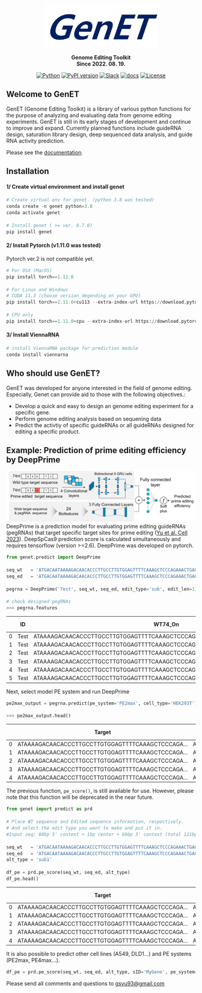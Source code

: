 <div align="center">
  
  <img src="https://github.com/Goosang-Yu/genet/blob/main/docs/en/images/logo.png?raw=true" width="300"/>

**Genome Editing Toolkit** </br>
**Since 2022. 08. 19.** </br>

[![Python](https://img.shields.io/badge/Python-3.7%20%7C%203.8%20%7C%203.9%20%7C%203.10-blue)](https://badge.fury.io/py/genet) 
[![PyPI version](https://badge.fury.io/py/genet.svg)](https://badge.fury.io/py/genet) 
[![Slack](https://img.shields.io/badge/slack-chat-blueviolet.svg?logo=slack)](https://genethq.slack.com/archives/C04DP727E4E)
[![docs](https://img.shields.io/badge/Docs-Tutorials-blue)](https://goosang-yu.github.io/genet/getting_started/)
[![License](https://img.shields.io/pypi/l/ansicolortags.svg)](https://img.shields.io/pypi/l/ansicolortags.svg) 


<div align="left">

## Welcome to GenET
GenET (Genome Editing Toolkit) is a library of various python functions for the purpose of analyzing and evaluating data from genome editing experiments. GenET is still in its early stages of development and continue to improve and expand. Currently planned functions include guideRNA design, saturation library design, deep sequenced data analysis, and guide RNA activity prediction.

Please see the [documentation](https://goosang-yu.github.io/genet/).


## Installation
#### 1/ Create virtual environment and install genet
```python
# Create virtual env for genet. (python 3.8 was tested)
conda create -n genet python=3.8
conda activate genet

# Install genet ( >= ver. 0.7.0)
pip install genet
```

#### 2/ Install Pytorch (v1.11.0 was tested)  
Pytorch ver.2 is not compatible yet.
```python
# For OSX (MacOS)
pip install torch==1.11.0

# For Linux and Windows
# CUDA 11.3 (choose version degending on your GPU)
pip install torch==1.11.0+cu113 --extra-index-url https://download.pytorch.org/whl/cu113

# CPU only
pip install torch==1.11.0+cpu --extra-index-url https://download.pytorch.org/whl/cpu
```
#### 3/ Install ViennaRNA
```python
# install ViennaRNA package for prediction module
conda install viennarna
```

## Who should use GenET?
GenET was developed for anyone interested in the field of genome editing. Especially, Genet can provide aid to those with the following objectives.: <br />

- Develop a quick and easy to design an genome editing experiment for a specific gene.
- Perform genome editing analysis based on sequening data
- Predict the activtiy of specific guideRNAs or all guideRNAs designed for editing a specific product.



## Example: Prediction of prime editing efficiency by DeepPrime
![](docs/en/images/Fig3_DeepPrime_architecture.svg)
DeepPrime is a prediction model for evaluating prime editing guideRNAs (pegRNAs) that target specific target sites for prime editing ([Yu et al. Cell 2023](https://doi.org/10.1016/j.cell.2023.03.034)). DeepSpCas9 prediction score is calculated simultaneously and requires tensorflow (version >=2.6). DeepPrime was developed on pytorch.

```python 
from genet.predict import DeepPrime

seq_wt   = 'ATGACAATAAAAGACAACACCCTTGCCTTGTGGAGTTTTCAAAGCTCCCAGAAACTGAGAAGAACTATAACCTGCAAATGTCAACTGAAACCTTAAAGTGAGTATTTAATTGAGCTGAAGT'
seq_ed   = 'ATGACAATAAAAGACAACACCCTTGCCTTGTGGAGTTTTCAAAGCTCCCAGAAACTGAGACGAACTATAACCTGCAAATGTCAACTGAAACCTTAAAGTGAGTATTTAATTGAGCTGAAGT'

pegrna = DeepPrime('Test', seq_wt, seq_ed, edit_type='sub', edit_len=1)

# check designed pegRNAs
>>> pegrna.features
```

|   | ID   | WT74_On                                                                    | Edited74_On                                                                | PBSlen | RTlen | RT-PBSlen | Edit_pos | Edit_len | RHA_len | type_sub | type_ins | type_del | Tm1      | Tm2     | Tm2new  | Tm3       | Tm4      | TmD       | nGCcnt1 | nGCcnt2 | nGCcnt3 | fGCcont1 | fGCcont2 | fGCcont3 | MFE3   | MFE4  | DeepSpCas9_score |
| - | ---- | -------------------------------------------------------------------------- | -------------------------------------------------------------------------- | ------ | ----- | --------- | -------- | -------- | ------- | -------- | -------- | -------- | -------- | ------- | ------- | --------- | -------- | --------- | ------- | ------- | ------- | -------- | -------- | -------- | ------ | ----- | ---------------- |
| 0 | Test | ATAAAAGACAACACCCTTGCCTTGTGGAGTTTTCAAAGCTCCCAGAAACTGAGAAGAACTATAACCTGCAAATG | xxxxxxxxxxxxxxCCTTGCCTTGTGGAGTTTTCAAAGCTCCCAGAAACTGAGACGxxxxxxxxxxxxxxxxxx | 7      | 35    | 42        | 34       | 1        | 1       | 1        | 0        | 0        | 16.19097 | 62.1654 | 62.1654 | \-277.939 | 58.22525 | \-340.105 | 5       | 16      | 21      | 71.42857 | 45.71429 | 50       | \-10.4 | \-0.6 | 45.96754         |
| 1 | Test | ATAAAAGACAACACCCTTGCCTTGTGGAGTTTTCAAAGCTCCCAGAAACTGAGAAGAACTATAACCTGCAAATG | xxxxxxxxxxxxxCCCTTGCCTTGTGGAGTTTTCAAAGCTCCCAGAAACTGAGACGxxxxxxxxxxxxxxxxxx | 8      | 35    | 43        | 34       | 1        | 1       | 1        | 0        | 0        | 30.19954 | 62.1654 | 62.1654 | \-277.939 | 58.22525 | \-340.105 | 6       | 16      | 22      | 75       | 45.71429 | 51.16279 | \-10.4 | \-0.6 | 45.96754         |
| 2 | Test | ATAAAAGACAACACCCTTGCCTTGTGGAGTTTTCAAAGCTCCCAGAAACTGAGAAGAACTATAACCTGCAAATG | xxxxxxxxxxxxACCCTTGCCTTGTGGAGTTTTCAAAGCTCCCAGAAACTGAGACGxxxxxxxxxxxxxxxxxx | 9      | 35    | 44        | 34       | 1        | 1       | 1        | 0        | 0        | 33.78395 | 62.1654 | 62.1654 | \-277.939 | 58.22525 | \-340.105 | 6       | 16      | 22      | 66.66667 | 45.71429 | 50       | \-10.4 | \-0.6 | 45.96754         |
| 3 | Test | ATAAAAGACAACACCCTTGCCTTGTGGAGTTTTCAAAGCTCCCAGAAACTGAGAAGAACTATAACCTGCAAATG | xxxxxxxxxxxCACCCTTGCCTTGTGGAGTTTTCAAAGCTCCCAGAAACTGAGACGxxxxxxxxxxxxxxxxxx | 10     | 35    | 45        | 34       | 1        | 1       | 1        | 0        | 0        | 38.51415 | 62.1654 | 62.1654 | \-277.939 | 58.22525 | \-340.105 | 7       | 16      | 23      | 70       | 45.71429 | 51.11111 | \-10.4 | \-0.6 | 45.96754         |
| 4 | Test | ATAAAAGACAACACCCTTGCCTTGTGGAGTTTTCAAAGCTCCCAGAAACTGAGAAGAACTATAACCTGCAAATG | xxxxxxxxxxACACCCTTGCCTTGTGGAGTTTTCAAAGCTCCCAGAAACTGAGACGxxxxxxxxxxxxxxxxxx | 11     | 35    | 46        | 34       | 1        | 1       | 1        | 0        | 0        | 40.87411 | 62.1654 | 62.1654 | \-277.939 | 58.22525 | \-340.105 | 7       | 16      | 23      | 63.63636 | 45.71429 | 50       | \-10.4 | \-0.6 | 45.96754         |
| 5 | Test | ATAAAAGACAACACCCTTGCCTTGTGGAGTTTTCAAAGCTCCCAGAAACTGAGAAGAACTATAACCTGCAAATG | xxxxxxxxxAACACCCTTGCCTTGTGGAGTTTTCAAAGCTCCCAGAAACTGAGACGxxxxxxxxxxxxxxxxxx | 12     | 35    | 47        | 34       | 1        | 1       | 1        | 0        | 0        | 40.07098 | 62.1654 | 62.1654 | \-277.939 | 58.22525 | \-340.105 | 7       | 16      | 23      | 58.33333 | 45.71429 | 48.93617 | \-10.4 | \-0.6 | 45.96754         |

Next, select model PE system and run DeepPrime
```python 
pe2max_output = pegrna.predict(pe_system='PE2max', cell_type='HEK293T')

>>> pe2max_output.head()
```
|   | Target                                            | Spacer                         | RT-PBS                                         | PBSlen | RTlen | RT-PBSlen | Edit_pos | Edit_len | RHA_len | PE2max_score |
| - | ------------------------------------------------- | ------------------------------ | ---------------------------------------------- | ------ | ----- | --------- | -------- | -------- | ------- | ------------ |
| 0 | ATAAAAGACAACACCCTTGCCTTGTGGAGTTTTCAAAGCTCCCAGA... | ATAAAAGACAACACCCTTGCCTTGTGGAGT | CGTCTCAGTTTCTGGGAGCTTTGAAAACTCCACAAGGCAAGG     | 7      | 35    | 42        | 34       | 1        | 1       | 0.904907     |
| 1 | ATAAAAGACAACACCCTTGCCTTGTGGAGTTTTCAAAGCTCCCAGA... | ATAAAAGACAACACCCTTGCCTTGTGGAGT | CGTCTCAGTTTCTGGGAGCTTTGAAAACTCCACAAGGCAAGGG    | 8      | 35    | 43        | 34       | 1        | 1       | 2.377118     |
| 2 | ATAAAAGACAACACCCTTGCCTTGTGGAGTTTTCAAAGCTCCCAGA... | ATAAAAGACAACACCCTTGCCTTGTGGAGT | CGTCTCAGTTTCTGGGAGCTTTGAAAACTCCACAAGGCAAGGGT   | 9      | 35    | 44        | 34       | 1        | 1       | 2.613841     |
| 3 | ATAAAAGACAACACCCTTGCCTTGTGGAGTTTTCAAAGCTCCCAGA... | ATAAAAGACAACACCCTTGCCTTGTGGAGT | CGTCTCAGTTTCTGGGAGCTTTGAAAACTCCACAAGGCAAGGGTG  | 10     | 35    | 45        | 34       | 1        | 1       | 3.643573     |
| 4 | ATAAAAGACAACACCCTTGCCTTGTGGAGTTTTCAAAGCTCCCAGA... | ATAAAAGACAACACCCTTGCCTTGTGGAGT | CGTCTCAGTTTCTGGGAGCTTTGAAAACTCCACAAGGCAAGGGTGT | 11     | 35    | 46        | 34       | 1        | 1       | 3.770234     |


The previous function, ```pe_score()```, is still available for use. However, please note that this function will be deprecated in the near future.
```python
from genet import predict as prd

# Place WT sequence and Edited sequence information, respectively.
# And select the edit type you want to make and put it in.
#Input seq: 60bp 5' context + 1bp center + 60bp 3' context (total 121bp)

seq_wt   = 'ATGACAATAAAAGACAACACCCTTGCCTTGTGGAGTTTTCAAAGCTCCCAGAAACTGAGAAGAACTATAACCTGCAAATGTCAACTGAAACCTTAAAGTGAGTATTTAATTGAGCTGAAGT'
seq_ed   = 'ATGACAATAAAAGACAACACCCTTGCCTTGTGGAGTTTTCAAAGCTCCCAGAAACTGAGACGAACTATAACCTGCAAATGTCAACTGAAACCTTAAAGTGAGTATTTAATTGAGCTGAAGT'
alt_type = 'sub1'

df_pe = prd.pe_score(seq_wt, seq_ed, alt_type)
df_pe.head()
```
|   | Target                                            | Spacer                         | RT-PBS                                         | PBSlen | RTlen | RT-PBSlen | Edit_pos | Edit_len | RHA_len | PE2max_score |
| - | ------------------------------------------------- | ------------------------------ | ---------------------------------------------- | ------ | ----- | --------- | -------- | -------- | ------- | ------------ |
| 0 | ATAAAAGACAACACCCTTGCCTTGTGGAGTTTTCAAAGCTCCCAGA... | ATAAAAGACAACACCCTTGCCTTGTGGAGT | CGTCTCAGTTTCTGGGAGCTTTGAAAACTCCACAAGGCAAGG     | 7      | 35    | 42        | 34       | 1        | 1       | 0.904907     |
| 1 | ATAAAAGACAACACCCTTGCCTTGTGGAGTTTTCAAAGCTCCCAGA... | ATAAAAGACAACACCCTTGCCTTGTGGAGT | CGTCTCAGTTTCTGGGAGCTTTGAAAACTCCACAAGGCAAGGG    | 8      | 35    | 43        | 34       | 1        | 1       | 2.377118     |
| 2 | ATAAAAGACAACACCCTTGCCTTGTGGAGTTTTCAAAGCTCCCAGA... | ATAAAAGACAACACCCTTGCCTTGTGGAGT | CGTCTCAGTTTCTGGGAGCTTTGAAAACTCCACAAGGCAAGGGT   | 9      | 35    | 44        | 34       | 1        | 1       | 2.613841     |
| 3 | ATAAAAGACAACACCCTTGCCTTGTGGAGTTTTCAAAGCTCCCAGA... | ATAAAAGACAACACCCTTGCCTTGTGGAGT | CGTCTCAGTTTCTGGGAGCTTTGAAAACTCCACAAGGCAAGGGTG  | 10     | 35    | 45        | 34       | 1        | 1       | 3.643573     |
| 4 | ATAAAAGACAACACCCTTGCCTTGTGGAGTTTTCAAAGCTCCCAGA... | ATAAAAGACAACACCCTTGCCTTGTGGAGT | CGTCTCAGTTTCTGGGAGCTTTGAAAACTCCACAAGGCAAGGGTGT | 11     | 35    | 46        | 34       | 1        | 1       | 3.770234     |

  

It is also possible to predict other cell lines (A549, DLD1...) and PE systems (PE2max, PE4max...).

```python
df_pe = prd.pe_score(seq_wt, seq_ed, alt_type, sID='MyGene', pe_system='PE4max', cell_type='A549')
```



Please send all comments and questions to gsyu93@gmail.com